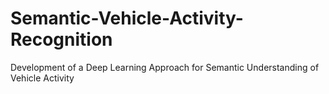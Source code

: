 # Semantic-Vehicle-Activity-Recognition
Development of a Deep Learning Approach for Semantic Understanding of Vehicle Activity
